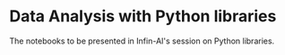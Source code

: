 # Data Analysis with Python libraries

The notebooks to be presented in Infin-AI's session on Python libraries.
